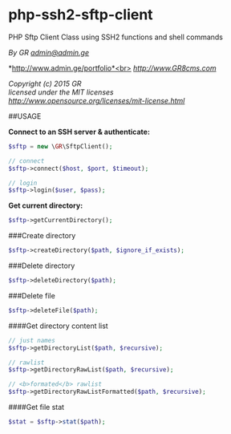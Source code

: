 # php-ssh2-sftp-client
PHP Sftp Client Class using SSH2 functions and shell commands

*By GR admin@admin.ge*

*http://www.admin.ge/portfolio*<br>
*http://www.GR8cms.com*

*Copyright (c) 2015 GR*<br>
*licensed under the MIT licenses*<br>
*http://www.opensource.org/licenses/mit-license.html*

##USAGE

**Connect to an SSH server & authenticate:**

```php
$sftp = new \GR\SftpClient();

// connect
$sftp->connect($host, $port, $timeout);

// login
$sftp->login($user, $pass);
```

**Get current directory:**
```php
$sftp->getCurrentDirectory();
```

###Create directory
```php
$sftp->createDirectory($path, $ignore_if_exists);
```

###Delete directory
```php
$sftp->deleteDirectory($path);
```

###Delete file
```php
$sftp->deleteFile($path);
```

####Get directory content list
```php
// just names
$sftp->getDirectoryList($path, $recursive);

// rawlist
$sftp->getDirectoryRawList($path, $recursive);

// <b>formated</b> rawlist
$sftp->getDirectoryRawListFormatted($path, $recursive);
```

####Get file stat
```php
$stat = $sftp->stat($path); 
```






